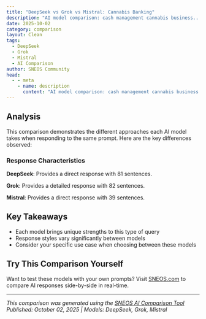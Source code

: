 ```yaml
---
title: "DeepSeek vs Grok vs Mistral: Cannabis Banking"
description: "AI model comparison: cash management cannabis business..."
date: 2025-10-02
category: comparison
layout: Clean
tags:
  - DeepSeek
  - Grok
  - Mistral
  - AI Comparison
author: SNEOS Community
head:
  - - meta
    - name: description
      content: "AI model comparison: cash management cannabis business..."
---
```


<ChatComparison
  title="DeepSeek vs Grok vs Mistral: Cannabis Banking"
  prompt="cash management cannabis business"
  :responses='{
    "DeepSeek": "Of course. Cash management is arguably the most critical and challenging aspect of running a legal cannabis business. Due to the federal illegality of cannabis in the United States (and similar issues in other countries), these businesses face significant hurdles that most other industries do not.\n\nHere is a comprehensive guide to cash management for a cannabis business, covering the key challenges, strategies, and best practices.\n\n### The Core Challenge: The Banking Problem\n\n*   **Federal Illegality:** Since cannabis is still a Schedule I drug under the U.S. Controlled Substances Act, federally chartered banks and credit unions are exposed to legal risk (e.g., money laundering charges) if they service cannabis businesses.\n*   **Limited Banking Access:** While some state-chartered banks and credit unions serve the industry (often through \u0022Cannabis-Related Business\u0022 or CRB programs), they are few and far between. This often leaves businesses with:\n    *   No bank account.\n    *   A limited, expensive account with high monthly fees and strict reporting requirements.\n    *   Inability to accept credit/debit cards from major networks (Visa, Mastercard).\n\n**Result:** Cannabis businesses are often forced to operate primarily in cash, creating massive security, logistical, and accounting challenges.\n\n---\n\n### Key Components of a Robust Cash Management System\n\nA successful cash management strategy must address the entire lifecycle of cash, from the point of sale to the bank deposit (if possible) and financial reporting.\n\n#### 1. Security: Protecting Physical Cash\nThis is the most immediate concern.\n\n*   **On-Site Security:**\n    *   **Vaults \u0026 Safes:** High-quality, TL-30 rated safes or vaults are non-negotiable. They should be bolted to the floor.\n    *   **Alarm Systems:** 24/7 monitored alarm systems connected to local police.\n    *   **Video Surveillance:** Comprehensive camera coverage of all areas, especially points of sale, vault rooms, and entrances/exits.\n    *   **Access Control:** Keycards, biometric scanners, or codes to limit access to cash handling areas.\n    *   **Armed Security Guards:** Essential for retail dispensaries, especially during opening, closing, and cash transport.\n\n*   **Cash-in-Transit:**\n    *   **Professional Armored Car Services:** **Do not transport cash in a personal vehicle.** Use licensed, insured armored car services. This is a significant expense but a critical investment in safety and liability reduction.\n    *   **Varied Schedules \u0026 Routes:** Never use the same route or schedule for cash transport.\n\n#### 2. Internal Controls \u0026 Accountability\nPrevent internal theft and human error through strict processes.\n\n*   **Separation of Duties:** No single employee should be responsible for the entire cash process. Different people should handle sales, counting, reconciliation, and preparation for deposit.\n*   **Dual Control:** Require two employees to be present for any major cash activity\u2014opening/closing the safe, counting large sums, preparing deposits.\n*   **Point-of-Sale (POS) Integration:** Use a cannabis-specific POS system that tracks every transaction. The POS data must be reconciled with the physical cash count at the end of every shift.\n*   **Daily Reconciliation:** Meticulously reconcile cash on hand with sales data and inventory movements. Investigate and document any discrepancies immediately.\n*   **Clear Cash Handling Policies:** Document all procedures and train every employee involved. Enforce a \u0022no-tolerance\u0022 policy for violations.\n\n#### 3. Cash Flow Management \u0026 Forecasting\nEven without easy banking, you must manage your cash flow proactively.\n\n*   **Accurate Forecasting:** Predict your cash needs (payroll, taxes, vendors, rent) weeks or months in advance. Cannabis has high tax burdens (Section 280E) and significant operating costs.\n*   **Staggered Payments:** If possible, work with vendors to schedule payments on different days to avoid large, simultaneous cash outflows.\n*   **Digital Payments (Where Possible):** Encourage vendors to accept ACH or wire transfers. Some may be hesitant, but it\u0027s worth pursuing for trusted partners to reduce your cash footprint.\n\n#### 4. Accounting \u0026 Compliance\nCash-heavy businesses are under intense scrutiny from state regulators and the IRS.\n\n*   **Meticulous Recordkeeping:** Keep impeccable records of every transaction. Your POS, inventory management, and accounting software must be seamlessly integrated.\n*   **Section 280E Compliance:** This IRS code prohibits cannabis businesses from deducting normal business expenses. You need a specialized cannabis CPA who can properly account for Cost of Goods Sold (COGS) to minimize your tax liability. Proper cash tracking is essential for this.\n*   **State Reporting:** Be prepared for frequent audits from your state\u0027s cannabis control board. Your cash records must be flawless.\n*   **Suspicious Activity Reports (SARs):** If you do have a bank account, the bank will file SARs on your activity. Be transparent and maintain records that can justify all cash deposits.\n\n---\n\n### Practical Steps for a Cash Management Plan\n\n1.  **Find a Cannabis-Friendly Financial Institution:** This is your top priority. Search for a state-chartered bank or credit union that openly serves the industry. Be prepared for high fees and intense scrutiny.\n2.  **Invest in a Cannabis-Specific POS System:** Choose a system like BioTrack, Meadow, Dutchie, or Leaflogix that is built for compliance and integrates with state traceability systems.\n3.  **Design a Secure Facility:** Build your security (vault, cameras, alarms) into the physical layout of your business from day one.\n4.  **Develop a Cash Handling SOP:** Write a detailed Standard Operating Procedure for every cash-related task and train your team thoroughly.\n5.  **Hire a Cannabis-Savvy CPA:** Do not use a standard accountant. You need an expert in 280E and cannabis industry accounting.\n6.  **Contract with an Armored Car Service:** Budget for this essential service and integrate it into your daily operations.\n7.  **Implement a Digital Payroll Service:** Even if you can\u0027t get a full bank account, services like **OnPay** or **Gusto** can often facilitate payroll for cannabis businesses, pulling funds via ACH and issuing checks or direct deposits to employees, which reduces the need to handle physical cash for payroll.\n\n### The Future: SAFE Banking Act and Beyond\n\nThe **SAFE Banking Act** is proposed U.S. legislation that would protect banks serving state-legal cannabis businesses from federal prosecution. Its passage would be a game-changer, allowing for:\n*   Normal business banking accounts.\n*   Access to credit cards and loans.\n*   Reduced security risks and costs.\n*   Easier tax payments.\n\nWhile the industry waits for federal reform, a disciplined, professional, and security-focused approach to cash management is not just a best practice\u2014it is essential for survival and success.",
    "Grok": "Cash management in a cannabis business is a critical and often challenging aspect due to the unique legal and financial constraints of the industry. Because cannabis remains federally illegal in the United States (despite state-level legalization in many areas), many traditional banking services are unavailable to cannabis businesses. This creates a heavy reliance on cash transactions and requires robust strategies to manage cash flow, ensure compliance, and maintain security. Below are key considerations and strategies for effective cash management in a cannabis business:\n\n---\n\n### 1. Understand the Banking Challenges\n- **Federal Restrictions**: Under federal law, cannabis is classified as a Schedule I controlled substance, which means many banks and financial institutions are hesitant to work with cannabis businesses due to the risk of violating federal anti-money laundering laws or the Bank Secrecy Act (BSA).\n- **Limited Access to Banking Services**: Many cannabis businesses operate as \u0022cash-only\u0022 due to the inability to secure traditional bank accounts, credit card processing, or loans.\n- **State-Specific Banking Solutions**: Some states have created frameworks to allow certain financial institutions or credit unions to service cannabis businesses. Research state-specific options, such as cannabis-friendly credit unions or fintech solutions (e.g., Safe Harbor Financial or Hypur).\n\n**Action Steps**:\n- Work with a cannabis-friendly bank or credit union if available.\n- Consult with legal and financial advisors to ensure compliance with both state and federal regulations.\n- Explore alternative payment processors for non-cash transactions where possible.\n\n---\n\n### 2. Develop a Cash Handling Policy\nGiven the cash-heavy nature of the industry, businesses must establish strict protocols for handling, storing, and transporting cash to minimize risks of theft, loss, or mismanagement.\n\n- **Daily Cash Reconciliation**: Implement a system for counting and reconciling cash at the beginning and end of each day or shift. Use point-of-sale (POS) systems to track sales and match them with physical cash.\n- **Secure Storage**: Invest in high-quality safes or vaults to store cash on-site. Limit access to authorized personnel only.\n- **Cash Drop Schedules**: Avoid keeping large amounts of cash on-site for extended periods. Schedule regular cash drops to a secure location or a bank (if applicable).\n- **Employee Training**: Train staff on proper cash handling procedures, including how to spot counterfeit money and maintain accurate records.\n\n**Tools \u0026 Technology**:\n- Use cash counters and counterfeit detection tools.\n- Implement inventory and sales tracking software to reduce discrepancies.\n\n---\n\n### 3. Minimize Cash on Hand\nReducing the amount of cash physically present at your business location is a key strategy for safety and risk management.\n\n- **Frequent Deposits**: If you have access to a bank or credit union, deposit cash frequently to avoid large accumulations.\n- **Armored Transport Services**: Partner with licensed armored car services to securely transport cash to banks or other secure locations.\n- **Digital Payment Alternatives**: Where possible, offer customers alternative payment methods such as debit card processing through cannabis-friendly fintech platforms or loyalty programs that reduce cash transactions.\n\n---\n\n### 4. Ensure Tax Compliance\nCannabis businesses are subject to strict tax regulations, including federal IRS Code Section 280E, which disallows standard business deductions for businesses dealing in controlled substances. This often results in a higher effective tax rate, making cash management and accurate bookkeeping even more critical.\n\n- **Accurate Record-Keeping**: Maintain meticulous records of all cash transactions to ensure accurate tax reporting. Use accounting software tailored for cannabis businesses.\n- **Estimated Tax Payments**: Since cannabis businesses often cannot deduct expenses, they may owe substantial taxes. Set aside a portion of cash revenue regularly to cover quarterly estimated tax payments.\n- **Work with Tax Professionals**: Engage accountants or tax specialists familiar with cannabis regulations to manage compliance and optimize cash flow for tax obligations.\n\n---\n\n### 5. Invest in Security Measures\nCash-heavy businesses are prime targets for theft and robbery, so robust security measures are non-negotiable.\n\n- **Physical Security**: Install surveillance cameras, alarm systems, and access control systems to protect cash and inventory.\n- **Hire Security Personnel**: Consider hiring trained security guards, especially during operating hours or during cash transports.\n- **Insurance**: Obtain cash-in-transit and crime insurance to protect against theft or loss of cash.\n\n---\n\n### 6. Optimize Cash Flow Management\nManaging cash flow effectively ensures the business can cover operational expenses, taxes, and growth initiatives.\n\n- **Budgeting**: Create a detailed budget that accounts for cash inflows (sales) and outflows (payroll, rent, utilities, taxes, etc.). Regularly review and adjust the budget based on actual performance.\n- **Vendor Payments**: Negotiate favorable payment terms with vendors to manage cash outflows. Consider paying in cash for discounts if offered.\n- **Reserve Funds**: Set aside emergency cash reserves to cover unexpected expenses or disruptions (e.g., regulatory changes, lawsuits, or supply chain issues).\n\n---\n\n### 7. Leverage Technology for Cash Tracking\nEven in a cash-heavy environment, technology can streamline cash management and reduce errors.\n\n- **POS Systems**: Use cannabis-specific POS systems like Flowhub, Dutchie, or BioTrack to track sales and cash transactions in real time.\n- **Accounting Software**: Use platforms like QuickBooks or cannabis-specific solutions (e.g., CannaBooks) to manage cash flow and generate financial reports.\n- **Cashless Payment Options**: Explore options like cashless ATMs, cryptocurrency, or stored-value cards where state laws and banking relationships allow.\n\n---\n\n### 8. Stay Compliant with State and Local Laws\nCannabis businesses must adhere to strict state and local regulations regarding cash handling, reporting, and taxation.\n\n- **License Requirements**: Ensure your business complies with all licensing requirements, as non-compliance could result in fines or shutdowns that impact cash flow.\n- **Reporting Cash Transactions**: Comply with state-level reporting requirements for cash transactions to avoid penalties. Some states require detailed transaction logs or cash flow statements.\n- **Audits and Inspections**: Be prepared for regular audits by maintaining organized financial records and cash logs.\n\n---\n\n### 9. Plan for Growth and Scalability\nAs your cannabis business grows, cash management needs will evolve. Plan for scalability by building systems that can handle increased transaction volumes and complexity.\n\n- **Hire a CFO or Financial Advisor**: As the business scales, bring on a financial expert to oversee cash management and strategic planning.\n- **Reinvest Profits**: Allocate a portion of cash profits to reinvest in the business, such as upgrading security systems, expanding operations, or diversifying product lines.\n- **Explore Banking Partnerships**: As federal and state laws evolve, seek out new banking relationships to reduce reliance on cash.\n\n---\n\n### 10. Monitor Industry Trends and Legislation\nThe cannabis industry is rapidly changing, with new legislation and banking solutions emerging. Staying informed can help you adapt your cash management strategy.\n\n- **Federal Legalization**: Monitor progress toward federal legalization, which could open up traditional banking services for cannabis businesses.\n- **State Banking Programs**: Keep an eye on state-level initiatives to provide banking access to cannabis businesses, such as public banks or special financial programs.\n- **Fintech Innovations**: Stay updated on new fintech solutions designed to support cashless transactions in the cannabis space.\n\n---\n\n### Key Challenges to Anticipate\n- **High Tax Burden**: IRS Code 280E limits deductions, so plan for a high effective tax rate and set aside cash accordingly.\n- **Security Risks**: Cash-heavy operations are targets for theft, requiring significant investment in security.\n- **Limited Financial Services**: Difficulty accessing loans or lines of credit means businesses must rely on cash reserves for growth or emergencies.\n\n---\n\nBy implementing strict cash handling policies, leveraging technology, prioritizing security, and maintaining compliance with regulations, cannabis businesses can effectively manage cash flow in a challenging financial environment. Working with industry-specific consultants, legal advisors, and financial professionals is highly recommended to navigate the complexities of cash management in this unique sector.",
    "Mistral": "Managing cash in a cannabis business presents unique challenges due to the industry\u0027s regulatory environment and limited access to traditional banking services. Here are some strategies to effectively manage cash in a cannabis business:\n\n### 1. **Compliance and Regulation**\n   - **Understand Local Laws:** Ensure you are fully compliant with local, state, and federal regulations. This includes obtaining necessary licenses and permits.\n   - **Record Keeping:** Maintain meticulous records of all cash transactions. This is crucial for audits and regulatory compliance.\n\n### 2. **Banking Solutions**\n   - **Cannabis-Friendly Banks:** Seek out financial institutions that are willing to work with cannabis businesses. Some banks and credit unions specialize in serving the cannabis industry.\n   - **Cash Management Services:** Utilize cash management services offered by these banks, such as armored car services for cash pickup and deposit.\n\n### 3. **Security Measures**\n   - **Physical Security:** Invest in robust security systems, including surveillance cameras, alarms, and secure storage for cash.\n   - **Armored Transport:** Use armored transport services for moving large amounts of cash to and from your business.\n   - **Employee Training:** Train employees on cash handling procedures and security protocols.\n\n### 4. **Technology and Automation**\n   - **Point of Sale (POS) Systems:** Implement POS systems that can track cash transactions in real-time.\n   - **Cash Management Software:** Use software that helps in tracking, forecasting, and managing cash flow.\n   - **Digital Payments:** Explore digital payment options like cryptocurrencies or cannabis-specific payment platforms, though these come with their own set of regulatory challenges.\n\n### 5. **Inventory Management**\n   - **Accurate Tracking:** Maintain accurate inventory records to ensure that cash inflows and outflows are properly accounted for.\n   - **Seed-to-Sale Tracking:** Use seed-to-sale tracking systems to comply with regulatory requirements and manage inventory efficiently.\n\n### 6. **Financial Planning**\n   - **Budgeting:** Create a detailed budget to forecast cash needs and allocate resources effectively.\n   - **Cash Flow Projections:** Regularly update cash flow projections to anticipate shortfalls and surpluses.\n   - **Emergency Fund:** Maintain an emergency fund to cover unexpected expenses or regulatory changes.\n\n### 7. **Tax Management**\n   - **Tax Compliance:** Ensure you are compliant with all tax obligations, including federal, state, and local taxes.\n   - **Section 280E:** Be aware of IRS Section 280E, which prohibits cannabis businesses from deducting ordinary business expenses. Plan your tax strategy accordingly.\n\n### 8. **Customer Experience**\n   - **Cashless Options:** Offer cashless payment options where possible, such as debit cards or mobile payments, to improve customer convenience and reduce the amount of cash handled.\n   - **ATM Services:** Provide on-site ATM services to make it easier for customers to access cash.\n\n### 9. **Legal and Advisory Services**\n   - **Legal Counsel:** Consult with legal experts who specialize in cannabis law to stay updated on regulatory changes.\n   - **Financial Advisors:** Work with financial advisors who understand the unique challenges of the cannabis industry.\n\n### 10. **Community and Industry Engagement**\n   - **Networking:** Join industry associations and attend conferences to stay informed about best practices and regulatory updates.\n   - **Advocacy:** Engage in advocacy efforts to push for more favorable banking and regulatory policies for the cannabis industry.\n\nBy implementing these strategies, cannabis businesses can better manage their cash flow, ensure compliance, and mitigate the risks associated with handling large amounts of cash."
  }'
  published-date="08:46"
/>

## Analysis

This comparison demonstrates the different approaches each AI model takes when responding to the same prompt. Here are the key differences observed:

### Response Characteristics

**DeepSeek**: Provides a direct response with 81 sentences. 

**Grok**: Provides a detailed response with 82 sentences. 

**Mistral**: Provides a direct response with 39 sentences. 

## Key Takeaways

- Each model brings unique strengths to this type of query
- Response styles vary significantly between models
- Consider your specific use case when choosing between these models

## Try This Comparison Yourself

Want to test these models with your own prompts? Visit [SNEOS.com](https://sneos.com) to compare AI responses side-by-side in real-time.

---

*This comparison was generated using the [SNEOS AI Comparison Tool](https://sneos.com)*
*Published: October 02, 2025 | Models: DeepSeek, Grok, Mistral*
